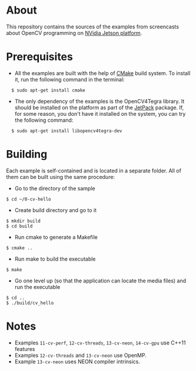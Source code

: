 # About

This repository contains the sources of the examples from screencasts about
OpenCV programming on [NVidia Jetson platform](https://developer.nvidia.com/jetson-tk1).

# Prerequisites

- All the examples are built with the help of [CMake](https://cmake.org/) build
  system. To install it, run the following command in the terminal:
```
  $ sudo apt-get install cmake
```
- The only dependency of the examples is the OpenCV4Tegra library. It should be
  installed on the platform as part of the
  [JetPack](https://developer.nvidia.com/jetson-tk1-development-pack)
  package. If, for some reason, you don't have it installed on the system, you
  can try the following command:
```
  $ sudo apt-get install libopencv4tegra-dev
```

# Building

Each example is self-contained and is located in a separate folder. All of them
can be built using the same procedure:

- Go to the directory of the sample
```
$ cd ~/0-cv-hello
```
- Create build directory and go to it
```
$ mkdir build
$ cd build
```
- Run cmake to generate a Makefile
```
$ cmake ..
```
- Run make to build the executable
```
$ make
```
- Go one level up (so that the application can locate the media files) and run
  the executable
```
$ cd ..
$ ./build/cv_hello
```

# Notes

- Examples `11-cv-perf`,  `12-cv-threads`, `13-cv-neon`, `14-cv-gpu` use C++11
  features
- Examples `12-cv-threads` and `13-cv-neon` use OpenMP.
- Example `13-cv-neon` uses NEON compiler intrinsics.
